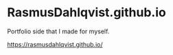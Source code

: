 # RasmusDahlqvist.github.io
Portfolio side that I made for myself. 

https://rasmusdahlqvist.github.io/
